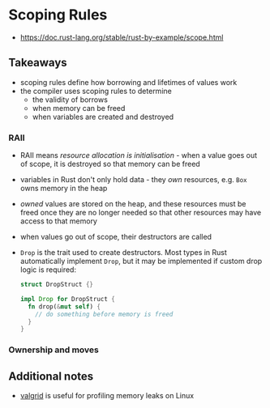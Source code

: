# Scoping Rules

- https://doc.rust-lang.org/stable/rust-by-example/scope.html

## Takeaways

- scoping rules define how borrowing and lifetimes of values work
- the compiler uses scoping rules to determine
  - the validity of borrows
  - when memory can be freed
  - when variables are created and destroyed

### RAII

- RAII means _resource allocation is initialisation_ - when a value goes out of
  scope, it is destroyed so that memory can be freed
- variables in Rust don't only hold data - they _own_ resources, e.g. `Box` owns
  memory in the heap
- _owned_ values are stored on the heap, and these resources must be freed once
  they are no longer needed so that other resources may have access to that
  memory
- when values go out of scope, their destructors are called
- `Drop` is the trait used to create destructors. Most types in Rust
  automatically implement `Drop`, but it may be implemented if custom drop
  logic is required:

  ```rust
  struct DropStruct {}

  impl Drop for DropStruct {
    fn drop(&mut self) {
      // do something before memory is freed
    }
  }
  ```

### Ownership and moves

## Additional notes

- [valgrid](https://valgrind.org/) is useful for profiling memory leaks on Linux
